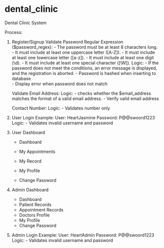 # dental_clinic
Dental Clinic System

Process:

1. Register/Signup
    Validate Password Regular Expression ($password_regex):
        - The password must be at least 8 characters long.
        - It must include at least one uppercase letter ([A-Z]).
        - It must include at least one lowercase letter ([a-z]).
        - It must include at least one digit (\d).
        - It must include at least one special character ([\W]).
        Logic:
            - If the password does not meet the conditions, an error message is displayed, and the registration is aborted. 
            - Password is hashed when inserting to database    
            - Display error when password does not match

    Validate Email Address:
        Logic:
            - checks whether the $email_address matches the format of a valid email address.
            - Verify valid email address

    Contact Number: 
        Logic:
            - Validates number only

2. User Login
    Example:
        User: HeartJasmine
        Password: P@@swoord1223
    Logic:
        - Validates invalid username and password

3. User Dashboard
    - Dashboard
    
    - My Appointments
    - My Record
    - My Profile
    - Change Password

4. Admin Dashboard
    - Dashboard
    - Patient Records
    - Appointment Records
    - Doctors Profile
    - My Profile
    - Change Password

2. Admin Login
    Example:
        User: HeartAdmin
        Password: P@@swoord1223
    Logic:
        - Validates invalid username and password

